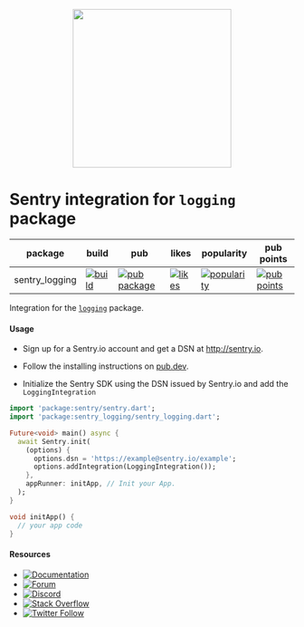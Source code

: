 <p align="center">
  <a href="https://sentry.io" target="_blank" align="center">
    <img src="https://sentry-brand.storage.googleapis.com/sentry-logo-black.png" width="280">
  </a>
  <br />
</p>

Sentry integration for `logging` package
===========

| package | build | pub | likes | popularity | pub points |
| ------- | ------- | ------- | ------- | ------- | ------- |
| sentry_logging | [![build](https://github.com/getsentry/sentry-dart/workflows/sentry-logging/badge.svg?branch=main)](https://github.com/getsentry/sentry-dart/actions?query=workflow%3Alogging) | [![pub package](https://img.shields.io/pub/v/sentry_logging.svg)](https://pub.dev/packages/sentry_logging) | [![likes](https://badges.bar/sentry_logging/likes)](https://pub.dev/packages/sentry_logging/score) | [![popularity](https://badges.bar/sentry_logging/popularity)](https://pub.dev/packages/sentry_logging/score) | [![pub points](https://badges.bar/sentry_logging/pub%20points)](https://pub.dev/packages/sentry_logging/score)

Integration for the [`logging`](https://pub.dev/packages/logging) package.

#### Usage

- Sign up for a Sentry.io account and get a DSN at http://sentry.io.

- Follow the installing instructions on [pub.dev](https://pub.dev/packages/sentry/install).

- Initialize the Sentry SDK using the DSN issued by Sentry.io and add the `LoggingIntegration`

```dart
import 'package:sentry/sentry.dart';
import 'package:sentry_logging/sentry_logging.dart';

Future<void> main() async {
  await Sentry.init(
    (options) {
      options.dsn = 'https://example@sentry.io/example';
      options.addIntegration(LoggingIntegration());
    },
    appRunner: initApp, // Init your App.
  );
}

void initApp() {
  // your app code
}
```

#### Resources

* [![Documentation](https://img.shields.io/badge/documentation-sentry.io-green.svg)](https://docs.sentry.io/platforms/dart/)
* [![Forum](https://img.shields.io/badge/forum-sentry-green.svg)](https://forum.sentry.io/c/sdks)
* [![Discord](https://img.shields.io/discord/621778831602221064)](https://discord.gg/Ww9hbqr)
* [![Stack Overflow](https://img.shields.io/badge/stack%20overflow-sentry-green.svg)](https://stackoverflow.com/questions/tagged/sentry)
* [![Twitter Follow](https://img.shields.io/twitter/follow/getsentry?label=getsentry&style=social)](https://twitter.com/intent/follow?screen_name=getsentry)
